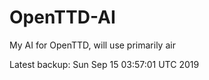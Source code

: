 # OpenTTD-AI
My AI for OpenTTD, will use primarily air

Latest backup: Sun Sep 15 03:57:01 UTC 2019
